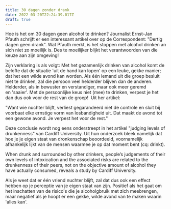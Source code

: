 ```yaml
---
title: 30 dagen zonder drank
date: 2022-03-20T22:24:39.017Z
draft: true
---
```

Hoe is het om 30 dagen geen alcohol te drinken? ​Journalist Ernst-Jan Pfauth schrijft er een interessant artikel over op de Correspondent: "Dertig dagen geen drank". Wat Pfauth merkt, is het stoppen met alcohol drinken an sich niet zo moeilijk is. Des te moeilijker blijkt het verantwoorden van die keuze aan zijn omgeving!

Zijn verklaring is als volgt: Met het gezamenlijk drinken van alcohol komt de belofte dat de situatie 'uit de hand kan lopen' op een leuke, gekke manier; dat het een wilde avond kan worden. Als één iemand uit die groep besluit niet te drinken, zal die persoon veel helderder blijven dan de anderen. Helderder, als in bewuster en verstandiger, maar ook meer geremd en 'saaier'. Met de persoonlijke keus niet (mee) te drinken, verpest je het dan dus ook voor de rest van de groep!  Uit her artikel:

"Want wie nuchter blijft, verliest gegarandeerd niet de controle en sluit bij voorbaat elke ernstige vorm van losbandigheid uit. Dat maakt de avond tot een gewone avond. Je verpest het voor de rest."

Deze conclusie wordt nog eens onderstreept in het artikel "judging levels of drunkenness" van Cardiff University. Uit hun onderzoek bleek namelijk dat hoe je je eigen staat van dronkenschap beoordeeld, voornamelijk afhankelijk lijkt van de mensen waarmee je op dat moment bent (cq: drinkt).

When drunk and surrounded by other drinkers, people’s judgements of their own levels of intoxication and the associated risks are related to the drunkenness of their peers, not on the objective amount of alcohol they have actually consumed, reveals a study by Cardiff University.

Als je weet dat er één vriend nuchter blijft, zal dat dus ook een effect hebben op je perceptie van je eigen staat van zijn. Positief als het gaat om het inschatten van de risico's die je alcoholgbruik met zich meebrengen, maar negatief als je hoopt er een gekke, wilde avond van te maken waarin 'alles kan'.